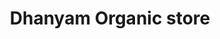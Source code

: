 ---
title: "Dhanyam Organic store"
url: /chennai/dhanyam-organic-store-velachery-main-road/
shop: Supermarkt
---